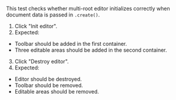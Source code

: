 This test checks whether multi-root editor initializes correctly when document data is passed in `.create()`.

1. Click "Init editor".
2. Expected:
* Toolbar should be added in the first container.
* Three editable areas should be added in the second container.
3. Click "Destroy editor".
4. Expected:
* Editor should be destroyed.
* Toolbar should be removed.
* Editable areas should be removed.

